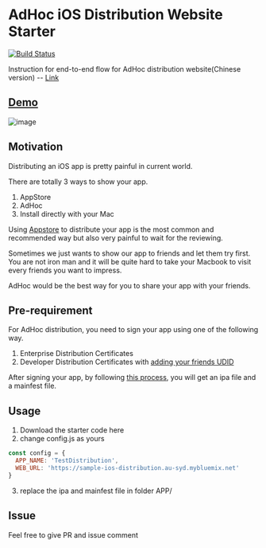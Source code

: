 # AdHoc iOS Distribution Website Starter
[![Build Status](https://travis-ci.org/YouYue123/iOS-Adhoc-Distribution.svg?branch=master)](https://travis-ci.org/YouYue123/iOS-Adhoc-Distribution)

Instruction for end-to-end flow for AdHoc distribution website(Chinese version) -- [Link](https://youyue123.github.io/tech/2016/12/14/use-Node.js-Bluemix-build-iOS-distribution-website.html)

## [Demo](https://sample-ios-distribution.au-syd.mybluemix.net/)

![image](https://s27.postimg.org/avzlqtipf/appdemo.png)

## Motivation

Distributing an iOS app is pretty painful in current world.

There are totally 3 ways to show your app.

  1. AppStore
  2. AdHoc
  3. Install directly with your Mac

Using [Appstore](https://developer.apple.com/library/content/documentation/IDEs/Conceptual/AppDistributionGuide/SubmittingYourApp/SubmittingYourApp.html#//apple_ref/doc/uid/TP40012582-CH9-SW1) to distribute your app is the most common and recommended way but also very painful to wait for the reviewing.

Sometimes we just wants to show our app to friends and let them try first. You are not iron man and it will be quite hard to take your Macbook to visit every friends you want to impress.

AdHoc would be the best way for you to share your app with your friends.

## Pre-requirement

For AdHoc distribution, you need to sign your app using one of the following way.
  1. Enterprise Distribution Certificates
  2. Developer Distribution Certificates with [adding your friends UDID](https://developer.apple.com/library/content/documentation/IDEs/Conceptual/AppDistributionGuide/MaintainingProfiles/MaintainingProfiles.html)

After signing your app, by following [this process](https://developer.apple.com/library/content/documentation/IDEs/Conceptual/AppDistributionGuide/TestingYouriOSApp/TestingYouriOSApp.html#//apple_ref/doc/uid/TP40012582-CH8-SW1), you will get an ipa file and a mainfest file.

## Usage
1. Download the starter code here
2. change config.js as yours
```javascript
const config = {
  APP_NAME: 'TestDistribution',
  WEB_URL: 'https://sample-ios-distribution.au-syd.mybluemix.net'
}
```
3. replace the ipa and mainfest file in folder APP/
## Issue
Feel free to give PR and issue comment

